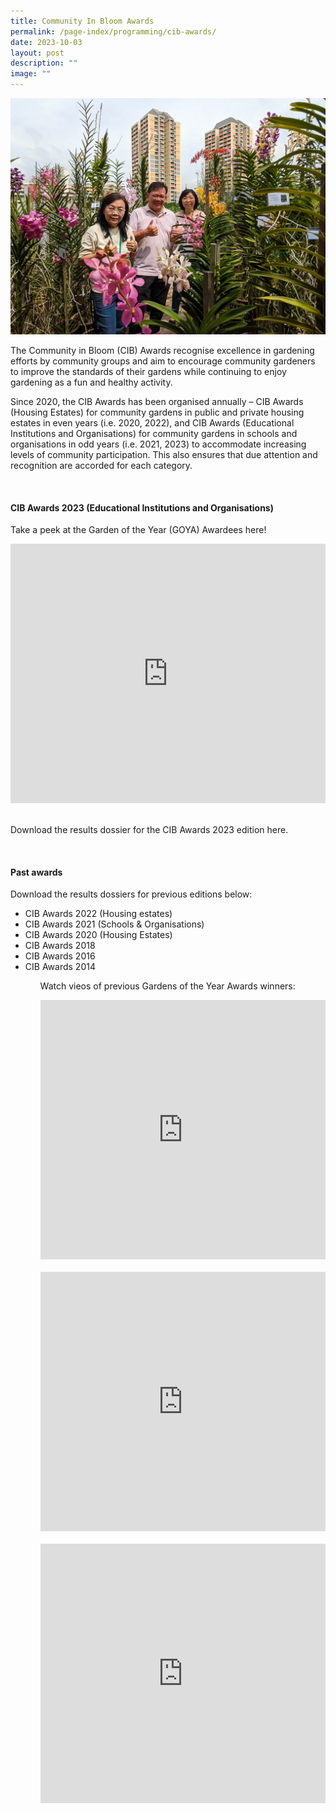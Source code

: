 ```yaml
---
title: Community In Bloom Awards
permalink: /page-index/programming/cib-awards/
date: 2023-10-03
layout: post
description: ""
image: ""
---
```

<section>
<img title="Gardeners from West Coast CC posing in their orchid garden. West Coast CC recieved the Gardens of the Year Award in 2023. Photo by Jacqueline Chua." src="/images/Gardeners/Posing%20(12).jpg">
<p>The Community in Bloom (CIB) Awards recognise excellence in gardening efforts by community groups and aim to encourage community gardeners to improve the standards of their gardens while continuing to enjoy gardening as a fun and healthy activity.</p>
<p>Since 2020, the CIB Awards has been organised annually – CIB Awards (Housing Estates) for community gardens in public and private housing estates in even years (i.e. 2020, 2022), and CIB Awards (Educational Institutions and Organisations) for community gardens in schools and organisations in odd years (i.e. 2021, 2023) to accommodate increasing levels of community participation. This also ensures that due attention and recognition are accorded for each category.</p>
</section>
<br>
<section>
<h4>CIB Awards 2023 (Educational Institutions and Organisations)</h4>
<p>Take a peek at the Garden of the Year (GOYA) Awardees here!</p>
<iframe width="100%" height="415" src="https://www.youtube.com/embed/rRkCP-nlMtM?si=-MQl0qtHxnB5uLyh" title="YouTube video player" frameborder="0" allow="accelerometer; autoplay; clipboard-write; encrypted-media; gyroscope; picture-in-picture; web-share" allowfullscreen=""></iframe>	<br>
	<br>
<p>Download the results dossier for the CIB Awards 2023 edition here.</p>
</section>
<br>
<section>
<h4>Past awards</h4>
<p>Download the results dossiers for previous editions below:</p><p>
</p><ul>
<li>CIB Awards 2022 (Housing estates)</li>
<li>CIB Awards 2021 (Schools &amp; Organisations)</li> 
<li>CIB Awards 2020 (Housing Estates)</li>
<li>CIB Awards 2018</li>
<li>CIB Awards 2016</li>
<li>CIB Awards 2014</li>
<ul>
<p>Watch vieos of previous Gardens of the Year Awards winners:</p>
<iframe width="100%" height="415" src="https://www.youtube.com/embed/jB1WD0su6oU?si=TY3EsdD3dEmV3Vpu" title="YouTube video player" frameborder="0" allow="accelerometer; autoplay; clipboard-write; encrypted-media; gyroscope; picture-in-picture; web-share" allowfullscreen=""></iframe>	<br>
	<br>
<iframe width="100%" height="415" src="https://www.youtube.com/embed/aj8Wb3wyOmk?si=JhTV-2y9NjNEB1jf" title="YouTube video player" frameborder="0" allow="accelerometer; autoplay; clipboard-write; encrypted-media; gyroscope; picture-in-picture; web-share" allowfullscreen=""></iframe>	<br>
	<br>
<iframe width="100%" height="415" src="https://www.youtube.com/embed/epChDGLSbRA?si=fTAYigvkc80AV8k1" title="YouTube video player" frameborder="0" allow="accelerometer; autoplay; clipboard-write; encrypted-media; gyroscope; picture-in-picture; web-share" allowfullscreen=""></iframe>	<br>
	<br>
</ul></ul></section>